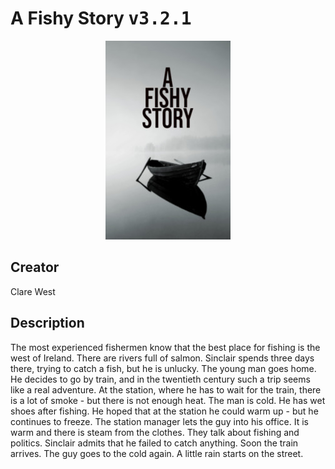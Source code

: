 
# A Fishy Story <kbd>v3.2.1</kbd>

<center>
  <img src="./cover-1024.jpg"/>
</center>

## Creator
Clare West

## Description
The most experienced fishermen know that the best place for fishing is the west of Ireland. There are rivers full of salmon. Sinclair spends three days there, trying to catch a fish, but he is unlucky. The young man goes home. He decides to go by train, and in the twentieth century such a trip seems like a real adventure. At the station, where he has to wait for the train, there is a lot of smoke - but there is not enough heat. The man is cold. He has wet shoes after fishing. He hoped that at the station he could warm up - but he continues to freeze. The station manager lets the guy into his office. It is warm and there is steam from the clothes. They talk about fishing and politics. Sinclair admits that he failed to catch anything. Soon the train arrives. The guy goes to the cold again. A little rain starts on the street.
